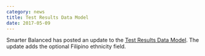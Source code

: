 ```yaml
---
category: news
title: Test Results Data Model
date: 2017-05-09
---
```

Smarter Balanced has posted an update to the [Test Results Data Model](http://www.smarterapp.org/documents/TestResults-DataModel.pdf). The update adds the optional Filipino ethnicity field.